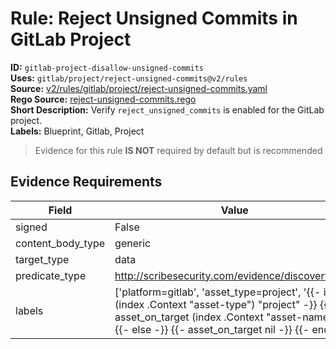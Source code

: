 # Rule: Reject Unsigned Commits in GitLab Project  
**ID:** `gitlab-project-disallow-unsigned-commits`  
**Uses:** `gitlab/project/reject-unsigned-commits@v2/rules`  
**Source:** [v2/rules/gitlab/project/reject-unsigned-commits.yaml](https://github.com/scribe-public/sample-policies/v2/rules/gitlab/project/reject-unsigned-commits.yaml)  
**Rego Source:** [reject-unsigned-commits.rego](https://github.com/scribe-public/sample-policies/v2/rules/gitlab/project/reject-unsigned-commits.rego)  
**Short Description:** Verify `reject_unsigned_commits` is enabled for the GitLab project.  
**Labels:** Blueprint, Gitlab, Project  
> Evidence for this rule **IS NOT** required by default but is recommended


## Evidence Requirements  
| Field | Value |
|-------|-------|
| signed | False |
| content_body_type | generic |
| target_type | data |
| predicate_type | http://scribesecurity.com/evidence/discovery/v0.1 |
| labels | ['platform=gitlab', 'asset_type=project', '{{- if eq (index .Context "asset-type") "project" -}} {{- asset_on_target (index .Context "asset-name") -}} {{- else -}} {{- asset_on_target nil -}} {{- end -}}'] |

